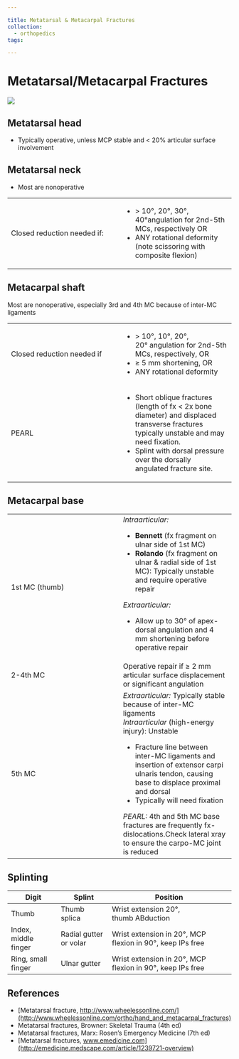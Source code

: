 ```yaml
---

title: Metatarsal & Metacarpal Fractures
collection:
  - orthopedics
tags:

---
```


# Metatarsal/Metacarpal Fractures

![](https://d2p53dh3qxfm0x.cloudfront.net/uploads/img/1jx/7/i/bcee9ba9-3292-57a4-9ed5-aaf00e3c5ceb/640.png)

## Metatarsal head

-   Typically operative, unless MCP stable and &lt; 20% articular surface involvement

## Metatarsal neck

-   Most are nonoperative

<table>
<colgroup>
<col width="50%" />
<col width="50%" />
</colgroup>
<tbody>
<tr class="odd">
<td>Closed reduction needed if:<br />
</td>
<td><ul>
<li>&gt; 10°, 20°, 30°, 40°angulation for 2nd-5th MCs, respectively OR<br />
</li>
<li>ANY rotational deformity (note scissoring with composite flexion) <br />
</li>
</ul></td>
</tr>
</tbody>
</table>

## Metacarpal shaft

Most are nonoperative, especially 3rd and 4th MC because of inter-MC ligaments

<table>
<colgroup>
<col width="50%" />
<col width="50%" />
</colgroup>
<tbody>
<tr class="odd">
<td>Closed reduction needed if<br />
</td>
<td><ul>
<li>&gt; 10°, 10°, 20°, 20° angulation for 2nd-5th MCs, respectively, OR<br />
</li>
<li>≥ 5 mm shortening, OR</li>
<li>ANY rotational deformity<br />
</li>
</ul></td>
</tr>
<tr class="even">
<td>PEARL</td>
<td><ul>
<li>Short oblique fractures (length of fx &lt; 2x bone diameter) and displaced transverse fractures typically unstable and may need fixation. <br />
</li>
<li>Splint with dorsal pressure over the dorsally angulated fracture site.<br />
</li>
</ul></td>
</tr>
</tbody>
</table>

## Metacarpal base

<table>
<colgroup>
<col width="50%" />
<col width="50%" />
</colgroup>
<tbody>
<tr class="odd">
<td>1st MC (thumb)<br />
</td>
<td><em>Intraarticular:</em><br />

<ul>
<li><strong>Bennett</strong> (fx fragment on ulnar side of 1st MC) <br />
</li>
<li><strong>Rolando</strong> (fx fragment on ulnar &amp; radial side of 1st MC): Typically unstable and require operative repair<br />
</li>
</ul>
<em>Extraarticular:</em><br />

<ul>
<li>Allow up to 30° of apex-dorsal angulation and 4 mm shortening before operative repair<br />
</li>
</ul></td>
</tr>
<tr class="even">
<td>2-4th MC<br />
</td>
<td>Operative repair if ≥ 2 mm articular surface displacement or significant angulation<br />
</td>
</tr>
<tr class="odd">
<td>5th MC<br />
</td>
<td><em>Extraarticular:</em> Typically stable because of inter-MC ligaments<br />
<em>Intraarticular</em> (high-energy injury): Unstable<br />

<ul>
<li>Fracture line between inter-MC ligaments and insertion of extensor carpi ulnaris tendon, causing base to displace proximal and dorsal</li>
<li>Typically will need fixation<br />
</li>
</ul>
<em>PEARL:</em> 4th and 5th MC base fractures are frequently fx-dislocations.Check lateral xray to ensure the carpo-MC joint is reduced<br />
</td>
</tr>
</tbody>
</table>

## Splinting

|  Digit               |  Splint                | Position                             |
|----------------------|------------------------|--------------------------------------|
| Thumb                | Thumb splica           | Wrist extension 20°, thumb ABduction |
| Index, middle finger | Radial gutter or volar | Wrist extension in 20°, MCP flexion in 90°, keep IPs free         |
| Ring, small finger   | Ulnar gutter           | Wrist extension in 20°, MCP flexion in 90°, keep IPs free         |

## References

-   [Metatarsal fracture, http://www.wheelessonline.com/](http://www.wheelessonline.com/ortho/hand_and_metacarpal_fractures)
-   Metatarsal fractures, Browner: Skeletal Trauma (4th ed)
-   Metatarsal fractures, Marx: Rosen’s Emergency Medicine (7th ed)
-   [Metatarsal fractures, www.emedicine.com](http://emedicine.medscape.com/article/1239721-overview)
